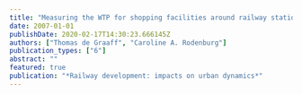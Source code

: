 ```yaml
---
title: "Measuring the WTP for shopping facilities around railway stations"
date: 2007-01-01
publishDate: 2020-02-17T14:30:23.666145Z
authors: ["Thomas de Graaff", "Caroline A. Rodenburg"]
publication_types: ["6"]
abstract: ""
featured: true
publication: "*Railway development: impacts on urban dynamics*"
---
```


